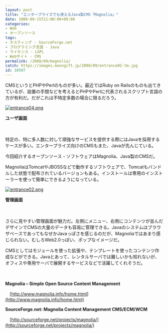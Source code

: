 ```yaml
---
layout: post
title: "エンタープライズでも使えるJava製CMS「Magnolia」"
date: 2008-09-15T21:00:00+09:00
categories:
- Web
- オープンソース
tags: 
- ホスティング - SourceForge.net
- プログラミング言語 - Java
- ライセンス - LGPL
- Webサイト - CMS
permalink: /2008/09/magnolia/
catch: https://images.moongift.jp/2008/09/entrance02-tm.jpg
id: 10507
---
```

CMSというとPHPやPerlのものが多い。最近ではRuby on Railsのものも出てきているが、設置の手間などを考えるとPHPやPerlに代表されるスクリプト言語の方が有利だ。だがこれは不特定多数の場合に限るだろう。

  

[![entrance04.png](https://images.moongift.jp/2008/09/entrance04-tm1.jpg)](https://images.moongift.jp/2008/09/entrance041.jpg)  
  
**ユーザ画面**

  

　

  

特定の、特に多人数に対して頑強なサービスを提供する際にはJavaを採用するケースが多い。エンタープライズ向けのCMSもまた、Javaが先んじている。

  

今回紹介するオープンソース・ソフトウェアはMagnolia、Java製のCMSだ。

  
  
<!--more-->  

MagnoliaはTomcatやJBOSSなどで動作するソフトウェアで、Tomcatもバンドルした状態で配布されているバージョンもある。インストールは専用のインストーラーを使って簡単にできるようになっている。

  

[![entrance02.png](https://images.moongift.jp/2008/09/entrance02-tm.jpg)](https://images.moongift.jp/2008/09/entrance02.jpg)  
  
**管理画面**

  

　

  

さらに見やすい管理画面が魅力だ。左側にメニュー、右側にコンテンツが並んだデザインでCMSの大量のデータも容易に管理できる。JavaのシステムはブラウザベースであってもなぜかJavaっぽさを感じるのだが、Magnoliaではあまり感じられない。むしろWeb2.0っぽい、ポップなイメージだ。

  

CMSとしてはモジュールを使った拡張や、テンプレートを使ったコンテンツ作成などができる。Javaとあって、レンタルサーバでは難しいかも知れないが、オフィスや専用サーバで展開するサービスなどで活躍してくれそうだ。

  

　

  

**Magnolia – Simple Open Source Content Management**  
  
　[http://www.magnolia.info/home.html](http://www.magnolia.info/home.html)

  

**SourceForge.net: Magnolia Content Management CMS/ECM/WCM**  
  
　[http://sourceforge.net/projects/magnolia/](http://sourceforge.net/projects/magnolia/)

  
